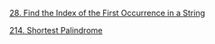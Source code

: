 [28. Find the Index of the First Occurrence in a String](https://leetcode.com/problems/find-the-index-of-the-first-occurrence-in-a-string/description/)



[214. Shortest Palindrome](https://leetcode.com/problems/shortest-palindrome/description/)
